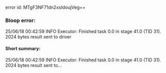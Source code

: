 error id: MTgF3NF71dn2xsIdoujVeg==
### Bloop error:

25/06/18 00:42:59 INFO Executor: Finished task 0.0 in stage 41.0 (TID 31). 2024 bytes result sent to driver
#### Short summary: 

25/06/18 00:42:59 INFO Executor: Finished task 0.0 in stage 41.0 (TID 31). 2024 bytes result sent to...